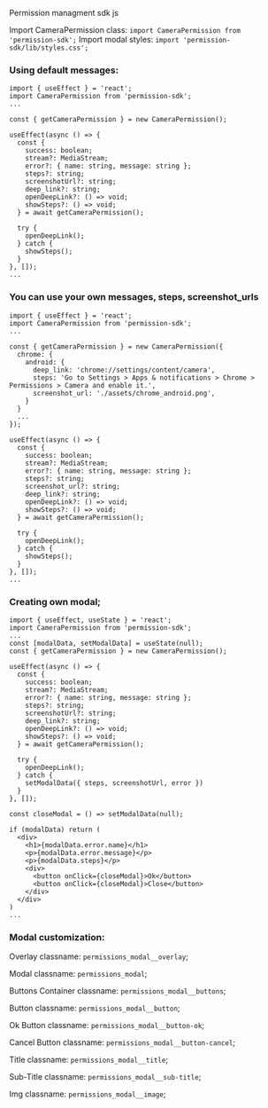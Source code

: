 Permission managment sdk js

Import CameraPermission class:
`import CameraPermission from 'permission-sdk';`
Import modal styles:
`import 'permission-sdk/lib/styles.css';`

### Using default messages:

```
import { useEffect } = 'react';
import CameraPermission from 'permission-sdk';
...

const { getCameraPermission } = new CameraPermission();

useEffect(async () => {
  const {
    success: boolean;
    stream?: MediaStream;
    error?: { name: string, message: string };
    steps?: string;
    screenshotUrl?: string;
    deep_link?: string;
    openDeepLink?: () => void;
    showSteps?: () => void;
  } = await getCameraPermission();

  try {
    openDeepLink();
  } catch {
    showSteps();
  }
}, []);
...

```
### You can use your own messages, steps, screenshot_urls

```
import { useEffect } = 'react';
import CameraPermission from 'permission-sdk';
...

const { getCameraPermission } = new CameraPermission({
  chrome: {
    android: {
      deep_link: 'chrome://settings/content/camera',
      steps: 'Go to Settings > Apps & notifications > Chrome > Permissions > Camera and enable it.',
      screenshot_url: './assets/chrome_android.png',
    }
  }
  ...
});

useEffect(async () => {
  const {
    success: boolean;
    stream?: MediaStream;
    error?: { name: string, message: string };
    steps?: string;
    screenshot_url?: string;
    deep_link?: string;
    openDeepLink?: () => void;
    showSteps?: () => void;
  } = await getCameraPermission();

  try {
    openDeepLink();
  } catch {
    showSteps();
  }
}, []);
...

```

### Creating own modal;

```
import { useEffect, useState } = 'react';
import CameraPermission from 'permission-sdk';
...
const [modalData, setModalData] = useState(null);
const { getCameraPermission } = new CameraPermission();

useEffect(async () => {
  const {
    success: boolean;
    stream?: MediaStream;
    error?: { name: string, message: string };
    steps?: string;
    screenshotUrl?: string;
    deep_link?: string;
    openDeepLink?: () => void;
    showSteps?: () => void;
  } = await getCameraPermission();

  try {
    openDeepLink();
  } catch {
    setModalData({ steps, screenshotUrl, error })
  }
}, []);

const closeModal = () => setModalData(null);

if (modalData) return (
  <div>
    <h1>{modalData.error.name}</h1>
    <p>{modalData.error.message}</p>
    <p>{modalData.steps}</p>
    <div>
      <button onClick={closeModal}>Ok</button>
      <button onClick={closeModal}>Close</button>
    </div>
  </div>
)
...
```

### Modal customization: 
Overlay classname: `permissions_modal__overlay`;

Modal classname: `permissions_modal`;

Buttons Container classname: `permissions_modal__buttons`;

Button classname: `permissions_modal__button`;

Ok Button classname: `permissions_modal__button-ok`;

Cancel Button classname: `permissions_modal__button-cancel`;

Title classname: `permissions_modal__title`;

Sub-Title classname: `permissions_modal__sub-title`;

Img classname: `permissions_modal__image`;